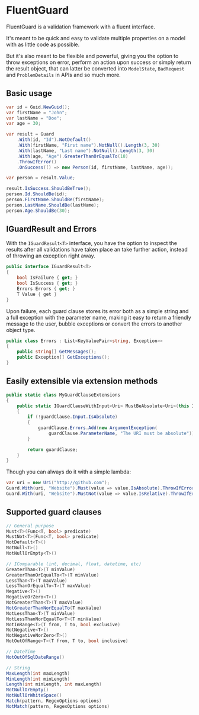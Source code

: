 ﻿# FluentGuard

FluentGuard is a validation framework with a fluent interface.

It's meant to be quick and easy to validate multiple properties on a model with as little code as possible.

But it's also meant to be flexible and powerful, giving you the option to throw exceptions on error, perform an action upon success or simply return the result object, that can latter be converted into `ModelState`, `BadRequest` and `ProblemDetails` in APIs and so much more.

## Basic usage

``` csharp
var id = Guid.NewGuid();
var firstName = "John";
var lastName = "Doe";
var age = 30;

var result = Guard
    .With(id, "Id").NotDefault()
    .With(firstName, "First name").NotNull().Length(3, 30)
    .With(lastName, "Last name").NotNull().Length(3, 30)
    .With(age, "Age").GreaterThanOrEqualTo(18)
    .ThrowIfError()
    .OnSuccess(() => new Person(id, firstName, lastName, age));

var person = result.Value;

result.IsSuccess.ShouldBeTrue();
person.Id.ShouldBe(id);
person.FirstName.ShouldBe(firstName);
person.LastName.ShouldBe(lastName);
person.Age.ShouldBe(30);
```

## IGuardResult<T> and Errors

With the `IGuardResult<T>` interface, you have the option to inspect the results after all validations have taken place an take further action, instead of throwing an exception right away.

``` csharp
public interface IGuardResult<T>
{
    bool IsFailure { get; }
    bool IsSuccess { get; }
    Errors Errors { get; }
    T Value { get }
}
```

Upon failure, each guard clause stores its error both as a simple string and a full exception with the parameter name, making it easy to return a friendly message to the user, bubble exceptions or convert the errors to another object type.

``` csharp
public class Errors : List<KeyValuePair<string, Exception>>
{
    public string[] GetMessages();
    public Exception[] GetExceptions();
}
```

## Easily extensible via extension methods

``` csharp
public static class MyGuardClauseExtensions
{
    public static IGuardClauseWithInput<Uri> MustBeAbsolute<Uri>(this IGuardClauseWithInput<Uri> guardClause)
    {
        if (!guardClause.Input.IsAbsolute)
        {
            guardClause.Errors.Add(new ArgumentException(
                guardClause.ParameterName, "The URI must be absolute"));
        }

        return guardClause;
    } 
}
```

Though you can always do it with a simple lambda:

``` csharp
var uri = new Uri("http://github.com");
Guard.With(uri, "Website").Must(value => value.IsAbsolute).ThrowIfError();
Guard.With(uri, "Website").MustNot(value => value.IsRelative).ThrowIfError();
```

## Supported guard clauses

``` csharp
// General purpose
Must<T>(Func<T, bool> predicate)
MustNot<T>(Func<T, bool> predicate)
NotDefault<T>()
NotNull<T>()
NotNullOrEmpty<T>()

// IComparable (int, decimal, float, datetime, etc)
GreaterThan<T>(T minValue)
GreaterThanOrEqualTo<T>(T minValue)
LessThan<T>(T maxValue)
LessThanOrEqualTo<T>(T maxValue)
Negative<T>()
NegativeOrZero<T>()
NotGreaterThan<T>(T maxValue)
NotGreaterThanNorEqualTo(T maxValue)
NotLessThan<T>(T minValue)
NotLessThanNorEqualTo<T>(T minValue)
NotInRange<T>(T from, T to, bool exclusive)
NotNegative<T>()
NotNegativeNorZero<T>()
NotOutOfRange<T>(T from, T to, bool inclusive)

// DateTime
NotOutOfSqlDateRange()

// String
MaxLength(int maxLength)
MinLength(int minLength)
Length(int minLength, int maxLength)
NotNullOrEmpty()
NotNullOrWhiteSpace()
Match(pattern, RegexOptions options)
NotMatch(pattern, RegexOptions options)
```
